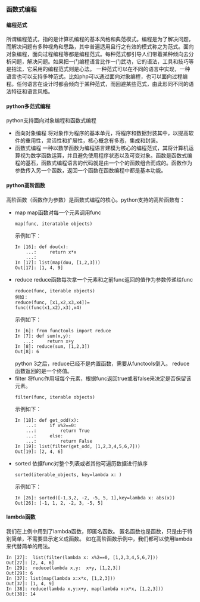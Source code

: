 ### 函数式编程
#### 编程范式
所谓编程范式，指的是计算机编程的基本风格和典范模式。编程是为了解决问题，而解决问题有多种视角和思路，其中普遍适用且行之有效的模式称之为范式。面向对象编程，面向过程编程等都是编程范式。每种范式都引导人们带着某种倾向去分析问题，解决问题。如果把一门编程语言比作一门武功，它的语法，工具和技巧等是招法，它采用的编程范式则是心法。
一种范式可以在不同的语言中实现，一种语言也可以支持多种范式。比如php可以通过面向对象编程，也可以面向过程编程。任何语言在设计时都会倾向于某种范式，而回避某些范式，由此形同不同的语法特征和语言风格。
#### python多范式编程
python支持面向对象编程和函数式编程
* 面向对象编程
将对象作为程序的基本单元，将程序和数据封装其中，以提高软件的重用性，灵活性和扩展性，核心概念有多态，集成和封装。
* 函数式编程
一种以数学函数为编程语言建模为核心的编程范式，其将计算机运算视为数学函数运算，并且避免使用程序状态以及可变对象。函数是函数式编程的基石，函数式编程语言的代码就是由一个个的函数组合而成的。函数作为参数传入另一个函数，返回一个函数在函数编程中都是基本功能。
#### python高阶函数
高阶函数（函数作为参数）是函数式编程的核心。python支持的高阶函数有：
* map
    map函数对每一个元素调用func
    ```
    map(func, iteratable objects)
    ```
    示例如下：
    ```
    In [16]: def dou(x): 
        ...:     return x*x 
        ...:                                                        
    In [17]: list(map(dou, [1,2,3]))                                    
    Out[17]: [1, 4, 9]
    ```
* reduce
    reduce函数每次拿一个元素和之前func返回的值作为参数传递给func
    ```
    reduce(func, iterable objects)
    例如：
    reduce(func, [x1,x2,x3,x4])=
    func((func(x1,x2),x3),x4)
    ```
    示例如下：
    ```
    In [6]: from functools import reduce                              
    In [7]: def sum(x,y): 
       ...:     return x+y 
    In [8]: reduce(sum, [1,2,3])                                                                                 
    Out[8]: 6
    ```
    python 3之后，reduce已经不是内置函数，需要从functools倒入。
    reduce函数返回的是一个终值。
* filter
    将func作用域每个元素，根据func返回true或者false来决定是否保留该元素。
    ```
    filter(func, iterable objects)
    ```
    示例如下：
    ```
    In [18]: def get_odd(x): 
        ...:     if x%2==0: 
        ...:         return True 
        ...:     else: 
        ...:         return False
    In [19]: list(filter(get_odd, [1,2,3,4,5,6,7]))                     
    Out[19]: [2, 4, 6]
    ```
* sorted
    依据func对整个列表或者其他可遍历数据进行排序
    ```
    sorted(iterable_objects, key=lambda x: )
    ```
    示例如下：
    ```
    In [26]: sorted([-1,3,2, -2, -5, 5, 1],key=lambda x: abs(x))
    Out[26]: [-1, 1, 2, -2, 3, -5, 5]
    ```
#### lambda函数
我们在上例中用到了lambda函数，即匿名函数。
匿名函数也是函数，只是由于特别简单，不需要显示定义成函数。
如在高阶函数示例中，我们都可以使用lambda来代替简单的用法。
```
In [27]:  list(filter(lambda x: x%2==0, [1,2,3,4,5,6,7])) 
Out[27]: [2, 4, 6]
In [29]:  reduce(lambda x,y:  x+y, [1,2,3])          
Out[29]: 6
In [37]: list(map(lambda x:x*x, [1,2,3]))
Out[37]: [1, 4, 9]
In [38]: reduce(lambda x,y:x+y, map(lambda x:x*x, [1,2,3]))
Out[38]: 14
```
